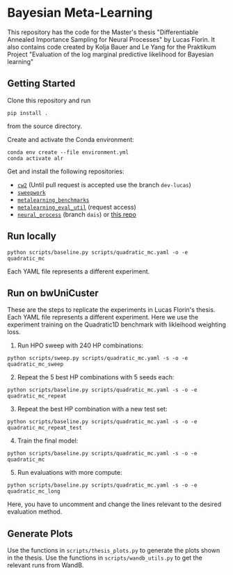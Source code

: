 # Bayesian Meta-Learning
This repository has the code for the Master's thesis "Differentiable Annealed Importance Sampling for Neural Processes" by Lucas Florin. 
It also contains code created by Kolja Bauer and Le Yang for the Praktikum Project "Evaluation of the log marginal predictive likelihood for Bayesian learning"

## Getting Started
Clone this repository and run
```
pip install . 
```
from the source directory.

Create and activate the Conda environment: 
```
conda env create --file environment.yml
conda activate alr
```

Get and install the following repositories: 
- [`cw2`](https://github.com/ALRhub/cw2) (Until pull request is accepted use the branch `dev-lucas`)
- [`sweepwork`](https://github.com/ALRhub/sweepwork)
- [`metalearning_benchmarks`](https://github.com/michaelvolpp/metalearning_benchmarks)
- [`metalearning_eval_util`](https://github.com/michaelvolpp/metalearning_eval_util) (request access)
- [`neural_process`](https://github.com/michaelvolpp/neural_process) (branch `dais`) or [this repo](https://github.com/Lucas-Florin/dais_np)



## Run locally
```
python scripts/baseline.py scripts/quadratic_mc.yaml -o -e quadratic_mc
```
Each YAML file represents a different experiment. 

## Run on bwUniCuster
These are the steps to replicate the experiments in Lucas Florin's thesis. 
Each YAML file represents a different experiment. Here we use the experiment training on the Quadratic1D benchmark with likleihood weighting loss. 

1. Run HPO sweep with 240 HP combinations: 
```
python scripts/sweep.py scripts/quadratic_mc.yaml -s -o -e quadratic_mc_sweep
```

2. Repeat the 5 best HP combinations with 5 seeds each: 
```
python scripts/baseline.py scripts/quadratic_mc.yaml -s -o -e quadratic_mc_repeat
```

3. Repeat the best HP combination with a new test set: 
```
python scripts/baseline.py scripts/quadratic_mc.yaml -s -o -e quadratic_mc_repeat_test
```

4. Train the final model: 
```
python scripts/baseline.py scripts/quadratic_mc.yaml -s -o -e quadratic_mc
```

5. Run evaluations with more compute:
```
python scripts/baseline.py scripts/quadratic_mc.yaml -s -o -e quadratic_mc_long
```
Here, you have to uncomment and change the lines relevant to the desired evaluation method. 

## Generate Plots
Use the functions in `scripts/thesis_plots.py` to generate the plots shown in the thesis. 
Use the functions in `scripts/wandb_utils.py` to get the relevant runs from WandB. 
